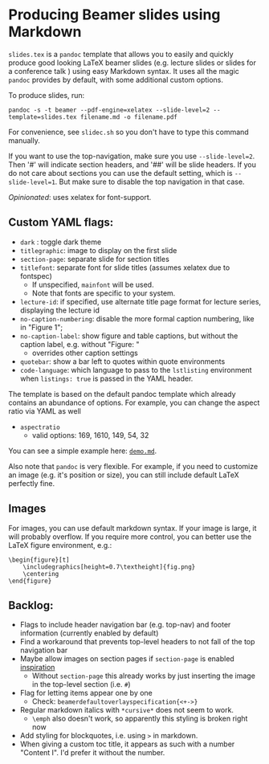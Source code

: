 # Producing Beamer slides using Markdown

`slides.tex` is a `pandoc` template that allows you to easily and quickly produce good looking LaTeX beamer slides (e.g. lecture slides or slides for a conference talk ) using easy Markdown syntax.
It uses all the magic `pandoc` provides by default, with some additional custom options.

To produce slides, run:

`pandoc -s -t beamer --pdf-engine=xelatex --slide-level=2 --template=slides.tex filename.md -o filename.pdf`

For convenience, see `slidec.sh` so you don't have to type this command manually.

If you want to use the top-navigation, make sure you use `--slide-level=2`.
Then '#' will indicate section headers, and '##' will be slide headers.
If you do not care about sections you can use the default setting, which is `--slide-level=1`.
But make sure to disable the top navigation in that case.

*Opinionated*: uses xelatex for font-support.

## Custom YAML flags:

- `dark` : toggle dark theme
- `titlegraphic`: image to display on the first slide
- `section-page`: separate slide for section titles
- `titlefont`: separate font for slide titles (assumes xelatex due to fontspec)
    * If unspecified, `mainfont` will be used.
    * Note that fonts are specific to your system.
- `lecture-id`: if specified, use alternate title page format for lecture series, displaying the lecture id
- `no-caption-numbering`: disable the more formal caption numbering, like in "Figure 1";
- `no-caption-label`: show figure and table captions, but without the caption label, e.g. without "Figure: "
    * overrides other caption settings
- `quotebar`: show a bar left to quotes within quote environments
- `code-language`: which language to pass to the `lstlisting` environment when `listings: true` is passed in the YAML header.

The template is based on the default pandoc template which already contains an abundance of options.
For example, you can change the aspect ratio via YAML as well

- `aspectratio`
    * valid options: 169, 1610, 149, 54, 32

You can see a simple example here: [`demo.md`](./demo.md).

Also note that `pandoc` is very flexible.
For example, if you need to customize an image (e.g. it's position or size), you can still include default LaTeX perfectly fine.

## Images

For images, you can use default markdown syntax.
If your image is large, it will probably overflow.
If you require more control, you can better use the LaTeX figure environment, e.g.:

```
\begin{figure}[t]
    \includegraphics[height=0.7\textheight]{fig.png}
    \centering
\end{figure}
```


## Backlog:

- Flags to include header navigation bar (e.g. top-nav) and footer information (currently enabled by default)
- Find a workaround that prevents top-level headers to not fall of the top navigation bar
- Maybe allow images on section pages if `section-page` is enabled [inspiration](https://tex.stackexchange.com/questions/404224/beamer-metropolis-theme-add-image-to-section-page)
    * Without `section-page` this already works by just inserting the image in the top-level section (i.e. `#`)
- Flag for letting items appear one by one
    * Check: `beamerdefaultoverlayspecification{<+->}`
- Regular markdown italics with `*cursive*` does not seem to work.
    * `\emph` also doesn't work, so apparently this styling is broken right now
- Add styling for blockquotes, i.e. using `>` in markdown.
- When giving a custom toc title, it appears as such with a number "Content I". I'd prefer it without the number.
